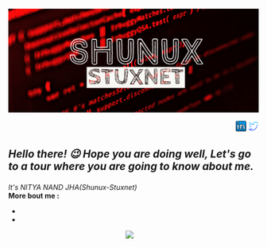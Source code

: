
<p align="center"><a href="https://github.com/Shunux-Stuxnet">
 <img src="https://raw.githubusercontent.com/Shunux-Stuxnet/Shunux-Stuxnet/main/My%20Post%20(5)%7E2.png" />
 </p>
 <p align="right">
  <a href="https://www.linkedin.com/in/shunux-stuxnet"><img src="https://github.com/Shunux-Stuxnet/Shunux-Stuxnet/blob/dde9363e7f1ab620489c06ce99be4120a82e0140/linkedin-64.png" width=21 ></a>
   <a href="https://twitter.com/CySecDF?s=09"><img src="https://github.com/Shunux-Stuxnet/Shunux-Stuxnet/blob/dde9363e7f1ab620489c06ce99be4120a82e0140/twitter.svg" width=21/></a>
  

  </p>

<h2><i><p>
 Hello there! 😉 Hope you are doing well, Let's go to a tour where you are going to know about me.
 </p></i></h2>
<i>It's NITYA NAND JHA(Shunux-Stuxnet)</i>
<br>
<b> More bout me :</b>

* 
*

<p align="center"><a href="https://github.com/Shunux-Stuxnet">
<img height="165" src="https://github-readme-stats.vercel.app/api?username=Shunux-Stuxnet&show_icons=true&theme=radical&layout=compact&hide_border=true" /></a>
 &nbsp;&nbsp;&nbsp;

 </p>
